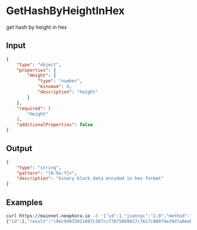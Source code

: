 # GetHashByHeightInHex

get hash by height in hex

## Input

```json
{
    "type": "object",
    "properties": {
        "Height": {
            "type": "number",
            "minumum": 0,
            "description": "height"
        }
    },
    "required": [
        "Height"
    ],
    "additionalProperties": false
}
```

## Output

```json
{
    "type": "string",
    "pattern": "[0-9a-f]+",
    "description": "binary block data encoded in hex format"
}
```

## Examples

```sh
curl https://mainnet.neophora.io -d '{"id":1,"jsonrpc":"2.0","method":"GetHashByHeightInHex","params":{"Height":1}}'
{"id":1,"result":"c96c94033911087c387cc77875869817c7617c000f4e39d7a0eeb0388adb82d7","error":null}
```
